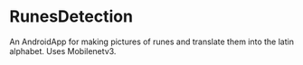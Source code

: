 # RunesDetection
An AndroidApp for making pictures of runes and translate them into the latin alphabet.
Uses Mobilenetv3.
